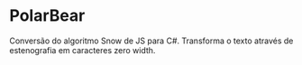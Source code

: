 # PolarBear
Conversão do algoritmo Snow de JS para C#. Transforma o texto através de estenografia em caracteres zero width.